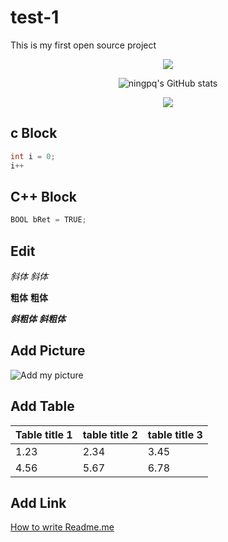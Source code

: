 # test-1
This is my first open source project

<div align="center">  
  <img  src="https://github-readme-streak-stats.herokuapp.com?user=ningpq&theme=onedark&date_format=M%20j%5B%2C%20Y%5D" />
  
  ![ningpq's GitHub stats](https://github-readme-stats.vercel.app/api?username=ningpq&show_icons=true)
  
  <img src="https://img.shields.io/badge/gitHub-%E8%AE%A9%E8%87%AA%E6%88%91%E4%BB%8B%E7%BB%8D%E5%8F%98%E5%BE%97%E6%9B%B4%E5%A5%BD-brightgreen" />
</div>

## c Block
```c
int i = 0;
i++
```
## C++ Block
``` c++
BOOL bRet = TRUE;
```

## Edit
*斜体*
_斜体_

**粗体**
__粗体__

***斜粗体***
___斜粗体___

## Add Picture
![Add my picture](https://www.baidu.com/img/bd_logo1.png)

## Add Table

Table title 1  |  table title 2  |  table title 3
---- | ---- | ----
1.23  |  2.34  |  3.45
4.56  |  5.67  |  6.78

## Add Link
[How to write Readme.me](https://blog.csdn.net/Strive_For_Future/article/details/120956016)


